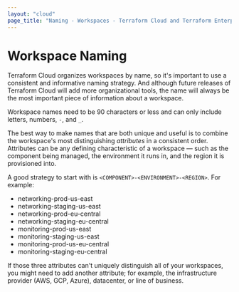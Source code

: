 ```yaml
---
layout: "cloud"
page_title: "Naming - Workspaces - Terraform Cloud and Terraform Enterprise"
---
```


# Workspace Naming

Terraform Cloud organizes workspaces by name, so it's important to use a consistent and informative naming strategy. And although future releases of Terraform Cloud will add more organizational tools, the name will always be the most important piece of information about a workspace.

Workspace names need to be 90 characters or less and can only include letters, numbers, `-`, and `_`.

The best way to make names that are both unique and useful is to combine the workspace's most distinguishing _attributes_ in a consistent order. Attributes can be any defining
characteristic of a workspace — such as the component being managed, the
environment it runs in, and the region it is provisioned into.

A good strategy to start with is `<COMPONENT>-<ENVIRONMENT>-<REGION>`. For example:

- networking-prod-us-east
- networking-staging-us-east
- networking-prod-eu-central
- networking-staging-eu-central
- monitoring-prod-us-east
- monitoring-staging-us-east
- monitoring-prod-us-eu-central
- monitoring-staging-eu-central

If those three attributes can't uniquely distinguish all of your workspaces, you might need to add another attribute; for example, the infrastructure provider (AWS, GCP, Azure), datacenter, or line of business.
